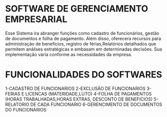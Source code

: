 
# SOFTWARE DE GERENCIAMENTO EMPRESARIAL

Esse Sistema ira abranger funções como cadastro de funcionários, gestão de documentos e folha de pagamento. Além disso, oferecera recursos para administração de benefícios, registro de férias,Relatórios detalhados que permitem análises estratégicas e embasam em determinadas decisões. Sua implementação varia conforme as necessidades da empresa.

# FUNCIONALIDADES DO SOFTWARES

1-CADASTRO DE FUNCIONARIOS
2-EXCLUSÃO DE FUNCIONARIOS
3-FERIAS E LICENCAS (MATERIDADE,LUTO)
4-FOLHA DE PAGAMENTOS (HORAS TRABALHADAS,HORAS EXTRAS, DESCONTO DE BENEFICIOS)
5-RELATORIO DE CADA FUNCIONARIO
6-GERENCIMENTO DE DOCUMENTOS DO FUNCIONARIOS
